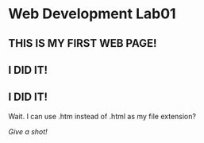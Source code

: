<!DOCTYPE html>
<html lang="en">
<head>
        <title>My First HTML 5 webpage</title>
        <meta charset="utf-8">
        <meta name="description" content="Web development">
        <meta name="keywords" content="HTML, CSS,Javascript">
        <meta name="author" content="your name">
</head>
<body>
        <!-- First HTML5 Example-->
        <h1>Web Development Lab01</H1>
        <h2>THIS IS MY FIRST WEB PAGE!</h2>
        <h2> I DID IT!</h2>
        <h2> I DID IT!</h2>
        <p> Wait. I can use .htm instead of .html as my file extension? </p>
        <p><em> Give a shot!</em></p>
</body>
</html>
